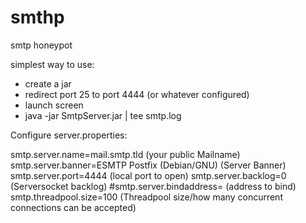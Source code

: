 smthp
=====

smtp honeypot

simplest way to use:
- create a jar
- redirect port 25 to port 4444 (or whatever configured)
- launch screen
- java -jar SmtpServer.jar | tee smtp.log


Configure server.properties:

smtp.server.name=mail.smtp.tld  (your public Mailname)
smtp.server.banner=ESMTP Postfix (Debian/GNU) (Server Banner)
smtp.server.port=4444 (local port to open)
smtp.server.backlog=0 (Serversocket backlog)
#smtp.server.bindaddress= (address to bind)
smtp.threadpool.size=100 (Threadpool size/how many concurrent connections can be accepted)


